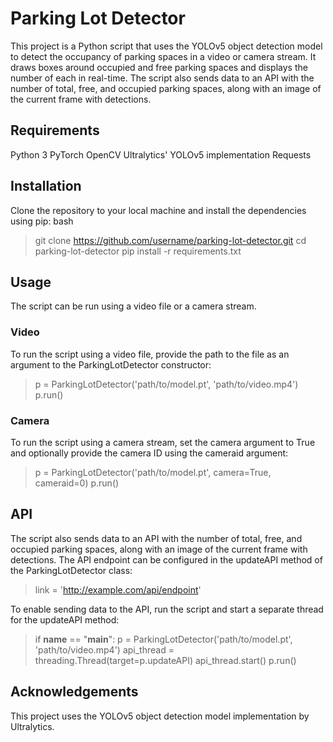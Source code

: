 # Parking Lot Detector

This project is a Python script that uses the YOLOv5 object detection model to detect the occupancy of parking spaces in a video or camera stream. It draws boxes around occupied and free parking spaces and displays the number of each in real-time. The script also sends data to an API with the number of total, free, and occupied parking spaces, along with an image of the current frame with detections.
## Requirements
Python 3
PyTorch
OpenCV
Ultralytics' YOLOv5 implementation
Requests
## Installation
Clone the repository to your local machine and install the dependencies using pip:
bash
> git clone https://github.com/username/parking-lot-detector.git cd parking-lot-detector pip install -r requirements.txt
## Usage
The script can be run using a video file or a camera stream.
### Video
To run the script using a video file, provide the path to the file as an argument to the ParkingLotDetector constructor:
> p = ParkingLotDetector('path/to/model.pt', 'path/to/video.mp4') p.run()
### Camera
To run the script using a camera stream, set the camera argument to True and optionally provide the camera ID using the cameraid argument:

> p = ParkingLotDetector('path/to/model.pt', camera=True, cameraid=0) p.run()
## API
The script also sends data to an API with the number of total, free, and occupied parking spaces, along with an image of the current frame with detections. The API endpoint can be configured in the updateAPI method of the ParkingLotDetector class:

>link = 'http://example.com/api/endpoint'

To enable sending data to the API, run the script and start a separate thread for the updateAPI method:

>if __name__ == "__main__": p = ParkingLotDetector('path/to/model.pt', 'path/to/video.mp4') api_thread = threading.Thread(target=p.updateAPI) api_thread.start() p.run()

## Acknowledgements
 This project uses the YOLOv5 object detection model implementation by Ultralytics.

